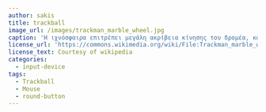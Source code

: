 ```yaml
---
author: sakis
title: trackball
image_url: /images/trackman_marble_wheel.jpg
caption: 'Η ιχνόσφαιρα επιτρέπει μεγάλη ακρίβεια κίνησης του δρομέα, καθώς είναι εύκολο να μετακινήσει κανείς τη σφαίρα κατά μικρά βήματα ώστε να προσεγγίσει έναν στόχο στην οθόνη, στη συνέχεια δε μπορεί να διατηρήσει το δρομέα σταθερό. Η ιχνόσφαιρα μπορεί επίσης να χρησιμοποιηθεί σε βιομηχανικά περιβάλλοντα ενσωματωμένη σε κάποια σταθερή επιφάνεια, ώστε να μην καταλαμβάνει ιδιαίτερο χώρο, καθώς και σε φορητές συσκευές αντί για το ποντίκι.'
license_url: 'https://commons.wikimedia.org/wiki/File:Trackman_marble_wheel.JPG'
license_text: Courtesy of wikipedia
categories:
  - input-device
tags:
  - Trackball
  - Mouse
  - round-button
---
```


